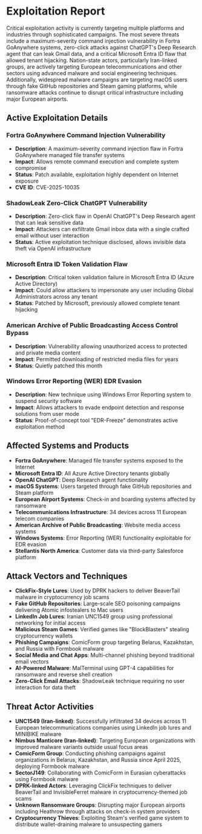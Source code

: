 # Exploitation Report

Critical exploitation activity is currently targeting multiple platforms and industries through sophisticated campaigns. The most severe threats include a maximum-severity command injection vulnerability in Fortra GoAnywhere systems, zero-click attacks against ChatGPT's Deep Research agent that can leak Gmail data, and a critical Microsoft Entra ID flaw that allowed tenant hijacking. Nation-state actors, particularly Iran-linked groups, are actively targeting European telecommunications and other sectors using advanced malware and social engineering techniques. Additionally, widespread malware campaigns are targeting macOS users through fake GitHub repositories and Steam gaming platforms, while ransomware attacks continue to disrupt critical infrastructure including major European airports.

## Active Exploitation Details

### Fortra GoAnywhere Command Injection Vulnerability
- **Description**: A maximum-severity command injection flaw in Fortra GoAnywhere managed file transfer systems
- **Impact**: Allows remote command execution and complete system compromise
- **Status**: Patch available, exploitation highly dependent on Internet exposure
- **CVE ID**: CVE-2025-10035

### ShadowLeak Zero-Click ChatGPT Vulnerability
- **Description**: Zero-click flaw in OpenAI ChatGPT's Deep Research agent that can leak sensitive data
- **Impact**: Attackers can exfiltrate Gmail inbox data with a single crafted email without user interaction
- **Status**: Active exploitation technique disclosed, allows invisible data theft via OpenAI infrastructure

### Microsoft Entra ID Token Validation Flaw
- **Description**: Critical token validation failure in Microsoft Entra ID (Azure Active Directory)
- **Impact**: Could allow attackers to impersonate any user including Global Administrators across any tenant
- **Status**: Patched by Microsoft, previously allowed complete tenant hijacking

### American Archive of Public Broadcasting Access Control Bypass
- **Description**: Vulnerability allowing unauthorized access to protected and private media content
- **Impact**: Permitted downloading of restricted media files for years
- **Status**: Quietly patched this month

### Windows Error Reporting (WER) EDR Evasion
- **Description**: New technique using Windows Error Reporting system to suspend security software
- **Impact**: Allows attackers to evade endpoint detection and response solutions from user mode
- **Status**: Proof-of-concept tool "EDR-Freeze" demonstrates active exploitation method

## Affected Systems and Products

- **Fortra GoAnywhere**: Managed file transfer systems exposed to the Internet
- **Microsoft Entra ID**: All Azure Active Directory tenants globally
- **OpenAI ChatGPT**: Deep Research agent functionality
- **macOS Systems**: Users targeted through fake GitHub repositories and Steam platform
- **European Airport Systems**: Check-in and boarding systems affected by ransomware
- **Telecommunications Infrastructure**: 34 devices across 11 European telecom companies
- **American Archive of Public Broadcasting**: Website media access systems
- **Windows Systems**: Error Reporting (WER) functionality exploitable for EDR evasion
- **Stellantis North America**: Customer data via third-party Salesforce platform

## Attack Vectors and Techniques

- **ClickFix-Style Lures**: Used by DPRK hackers to deliver BeaverTail malware in cryptocurrency job scams
- **Fake GitHub Repositories**: Large-scale SEO poisoning campaigns delivering Atomic infostealers to Mac users
- **LinkedIn Job Lures**: Iranian UNC1549 group using professional networking for initial access
- **Malicious Steam Games**: Verified games like "BlockBlasters" stealing cryptocurrency wallets
- **Phishing Campaigns**: ComicForm group targeting Belarus, Kazakhstan, and Russia with Formbook malware
- **Social Media and Chat Apps**: Multi-channel phishing beyond traditional email vectors
- **AI-Powered Malware**: MalTerminal using GPT-4 capabilities for ransomware and reverse shell creation
- **Zero-Click Email Attacks**: ShadowLeak technique requiring no user interaction for data theft

## Threat Actor Activities

- **UNC1549 (Iran-linked)**: Successfully infiltrated 34 devices across 11 European telecommunications companies using LinkedIn job lures and MINIBIKE malware
- **Nimbus Manticore (Iran-linked)**: Targeting European organizations with improved malware variants outside usual focus areas
- **ComicForm Group**: Conducting phishing campaigns against organizations in Belarus, Kazakhstan, and Russia since April 2025, deploying Formbook malware
- **SectorJ149**: Collaborating with ComicForm in Eurasian cyberattacks using Formbook malware
- **DPRK-linked Actors**: Leveraging ClickFix techniques to deliver BeaverTail and InvisibleFerret malware in cryptocurrency-themed job scams
- **Unknown Ransomware Groups**: Disrupting major European airports including Heathrow through attacks on check-in system providers
- **Cryptocurrency Thieves**: Exploiting Steam's verified game system to distribute wallet-draining malware to unsuspecting gamers